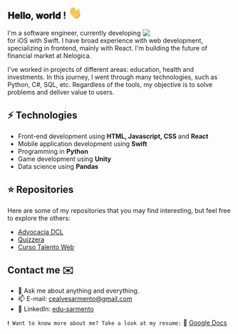 ## 𝐇𝐞𝐥𝐥𝐨, 𝐰𝐨𝐫𝐥𝐝 ! <img src="https://raw.githubusercontent.com/ABSphreak/ABSphreak/master/gifs/Hi.gif" width="30px">

<img align='right' src='https://user-images.githubusercontent.com/5713670/87202985-820dcb80-c2b6-11ea-9f56-7ec461c497c3.gif' width='200"'>

I'm a software engineer, currently developing for iOS with Swift. I have broad experience with web development, specializing in frontend, mainly with React. I'm building the future of financial market at Nelogica.

I've worked in projects of different areas: education, health and investments. In this journey, I went through many technologies, such as Python, C#, SQL, etc. Regardless of the tools, my objective is to solve problems and deliver value to users.

## ⚡ Technologies
- Front-end development using **HTML, Javascript, CSS** and **React**
- Mobile application development using **Swift**
- Programming in **Python**
- Game development using **Unity**
- Data science using **Pandas**

## ⭐️ Repositories
Here are some of my repositories that you may find interesting, but feel free to explore the others:
- [Advocacia DCL](https://github.com/edusrmt/advocacia-dcl)
- [Quizzera](https://github.com/edusrmt/quizzera)
- [Curso Talento Web](https://github.com/edusrmt/curso-talento-web)

## Contact me ✉️
- 💬 Ask me about anything and everything.
- 📫 E-mail: [cealvesarmento@gmail.com](mailto:cealvesarmento@gmail.com)
- 👔 LinkedIn: [edu-sarmento](https://www.linkedin.com/in/edu-sarmento/)

`❗ Want to know more about me? Take a look at my resume:` 📄 [Google Docs](https://drive.google.com/file/d/1KsK2GEzyhvThnW8nRLe0PVrrPLOFhi71/view?usp=sharing)
